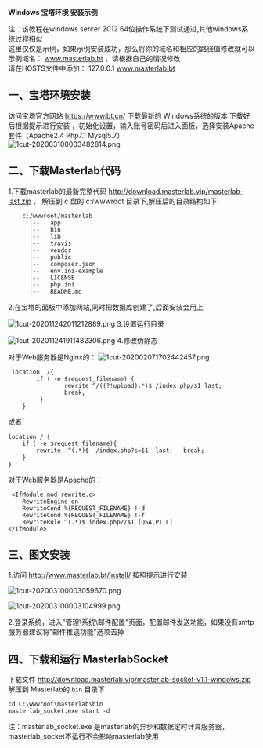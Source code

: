 
 **Windows 宝塔环境 安装示例**

  注：该教程在windows sercer 2012  64位操作系统下测试通过,其他windows系统过程相似   
  这里仅仅是示例，如果示例安装成功，那么将你的域名和相应的路径值修改就可以  
  示例域名： www.masterlab.bt  ，请根据自己的情况修改  
  请在HOSTS文件中添加： 127.0.0.1 www.masterlab.bt   
  
## 一、宝塔环境安装

访问宝塔官方网站 https://www.bt.cn/ 下载最新的 Windows系统的版本 
下载好后根据提示进行安装 ，初始化设置，输入账号密码后进入面板，选择安装Apache套件（Apache2.4 Php7.1 Mysql5.7）      
  ![1cut-202003100003482814.png](http://pm.masterlab.vip/attachment/image/20200310/1cut-202003100003482814.png "选择Apache套件")


## 二、下载Masterlab代码

1.下载masterlab的最新完整代码  http://download.masterlab.vip/masterlab-last.zip ，
 解压到 c 盘的 c:/wwwroot 目录下,解压后的目录结构如下:
```
    c:/wwwroot/masterlab            
      |--   app   
      |--   bin    
      |--   lib    
      |--   travis
      |--   vendor
      |--   public   
      |--   composer.json
      |--   env.ini-example       
      |--   LICENSE
      |--   php.ini    
      |--   README.md
```

2.在宝塔的面板中添加网站,同时把数据库创建了,后面安装会用上  

![1cut-202011242011212889.png](http://pm.masterlab.vip/attachment/image/20201124/1cut-202011242011212889.png "添加站点")
3.设置运行目录

![1cut-202011241911482306.png](http://pm.masterlab.vip/attachment/image/20201124/1cut-202011241911482306.png "设置运行目录")
4.修改伪静态  

对于Web服务器是Nginx的： 
![1cut-202002071702442457.png](http://pm.masterlab.vip/attachment/image/20200207/1cut-202002071702442457.png "修改伪静态")  

```
 location  /{
        if (!-e $request_filename) {
                rewrite ^/((?!upload).*)$ /index.php/$1 last;
                break;
         }
    }

```
或者  
```
location / {
	if (!-e $request_filename){
		rewrite  ^(.*)$  /index.php?s=$1  last;   break;
	}
}
```  

对于Web服务器是Apache的： 
```
 <IfModule mod_rewrite.c>
	RewriteEngine on
	RewriteCond %{REQUEST_FILENAME} !-d
	RewriteCond %{REQUEST_FILENAME} !-f
	RewriteRule ^(.*)$ index.php?/$1 [QSA,PT,L]
</IfModule>

```



## 三、图文安装  

1.访问 http://www.masterlab.bt/install/ 按照提示进行安装  

![1cut-202003100003059670.png](http://pm.masterlab.vip/attachment/image/20200310/1cut-202003100003059670.png "安装过程")

![1cut-202003100003104999.png](http://pm.masterlab.vip/attachment/image/20200310/1cut-202003100003104999.png "安装结束")
 
2.登录系统，进入"管理\系统\邮件配置"页面，配置邮件发送功能，如果没有smtp服务器建议将"邮件推送功能"选项去掉  


## 四、下载和运行 MasterlabSocket  

下载文件 http://download.masterlab.vip/masterlab-socket-v1.1-windows.zip 解压到 Masterlab的 `bin` 目录下 

 ```text
 cd C:\wwwroot\masterlab\bin
 masterlab_socket.exe start -d
```

   
 注：masterlab_socket.exe 是masterlab的异步和数据定时计算服务器， masterlab_socket不运行不会影响masterlab使用


 
 
